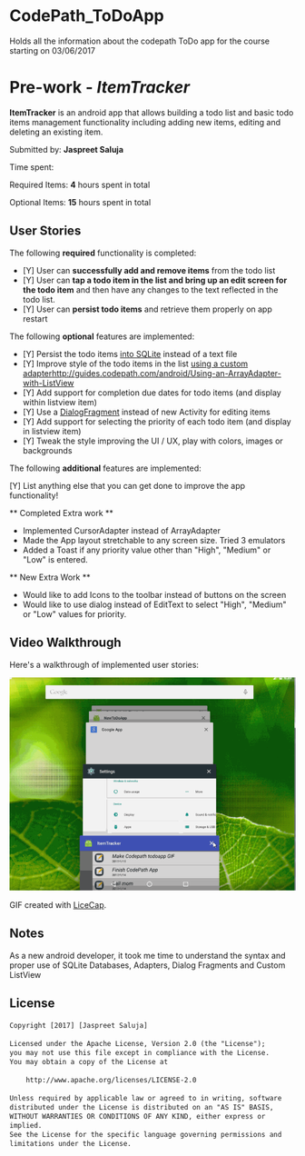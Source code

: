 # CodePath_ToDoApp
Holds all the information about the codepath ToDo app for the course starting on 03/06/2017
# Pre-work - *ItemTracker*

**ItemTracker** is an android app that allows building a todo list and basic todo items management functionality including adding new items, editing and deleting an existing item.

Submitted by: **Jaspreet Saluja**

Time spent:

Required Items: **4** hours spent in total

Optional Items: **15** hours spent in total

## User Stories

The following **required** functionality is completed:

* [Y] User can **successfully add and remove items** from the todo list
* [Y] User can **tap a todo item in the list and bring up an edit screen for the todo item** and then have any changes to the text reflected in the todo list.
* [Y] User can **persist todo items** and retrieve them properly on app restart

The following **optional** features are implemented:

* [Y] Persist the todo items [into SQLite](http://guides.codepath.com/android/Persisting-Data-to-the-Device#sqlite) instead of a text file
* [Y] Improve style of the todo items in the list [using a custom adapter]()http://guides.codepath.com/android/Using-an-ArrayAdapter-with-ListView
* [Y] Add support for completion due dates for todo items (and display within listview item)
* [Y] Use a [DialogFragment](http://guides.codepath.com/android/Using-DialogFragment) instead of new Activity for editing items
* [Y] Add support for selecting the priority of each todo item (and display in listview item)
* [Y] Tweak the style improving the UI / UX, play with colors, images or backgrounds

The following **additional** features are implemented:

[Y] List anything else that you can get done to improve the app functionality!

** Completed Extra work **
* Implemented CursorAdapter instead of ArrayAdapter
* Made the App layout stretchable to any screen size. Tried 3 emulators
* Added a Toast if any priority value other than "High", "Medium" or "Low" is entered.

** New Extra Work **
* Would like to add Icons to the toolbar instead of buttons on the screen
* Would like to use dialog instead of EditText to select "High", "Medium" or "Low" values for priority.
 

## Video Walkthrough 

Here's a walkthrough of implemented user stories:

<img src='https://github.com/jsaluja87/CodePath_ToDoApp/blob/master/Jaspreet_Codepath_ToDoListApp_01142017.gif' title='Video Walkthrough' width='' alt='Video Walkthrough' />

GIF created with [LiceCap](http://www.cockos.com/licecap/).

## Notes

As a new android developer, it took me time to understand the syntax and proper use of SQLite Databases, Adapters, Dialog Fragments and Custom ListView

## License

    Copyright [2017] [Jaspreet Saluja]

    Licensed under the Apache License, Version 2.0 (the "License");
    you may not use this file except in compliance with the License.
    You may obtain a copy of the License at

        http://www.apache.org/licenses/LICENSE-2.0

    Unless required by applicable law or agreed to in writing, software
    distributed under the License is distributed on an "AS IS" BASIS,
    WITHOUT WARRANTIES OR CONDITIONS OF ANY KIND, either express or implied.
    See the License for the specific language governing permissions and
    limitations under the License.
